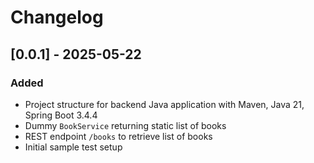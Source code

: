 # Changelog

## [0.0.1] - 2025-05-22
### Added
- Project structure for backend Java application with Maven, Java 21, Spring Boot 3.4.4
- Dummy `BookService` returning static list of books
- REST endpoint `/books` to retrieve list of books
- Initial sample test setup

